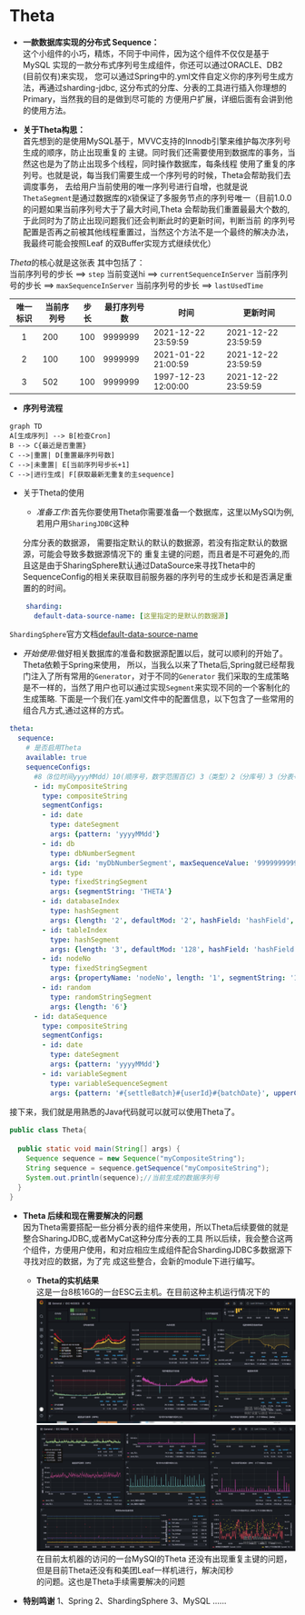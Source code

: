 # Theta
 
 - **一款数据库实现的分布式 Sequence：**   
这个小组件的小巧，精炼，不同于中间件，因为这个组件不仅仅是基于MySQL
实现的一款分布式序列号生成组件，你还可以通过ORACLE、DB2 (目前仅有)来实现，
 您可以通过Spring中的.yml文件自定义你的序列号生成方法，再通过sharding-jdbc,
这分布式的分库、分表的工具进行插入你理想的Primary，当然我的目的是做到尽可能的
方便用户扩展，详细后面有会讲到他的使用方法。

 - **关于Theta构思：**  
  首先想到的是使用MySQL基于，MVVC支持的Innodb引擎来维护每次序列号生成的顺序，防止出现重复的
主键。同时我们还需要使用到数据库的事务，当然这也是为了防止出现多个线程，同时操作数据库，每条线程
使用了重复的序列号。也就是说，每当我们需要生成一个序列号的时候，Theta会帮助我们去调度事务，
去给用户当前使用的唯一序列号进行自增，也就是说`ThetaSegment`是通过数据库的`X`锁保证了多服务节点的序列号唯一（目前1.0.0的问题如果当前序列号大于了最大时间,Theta
会帮助我们重置最最大个数的,于此同时为了防止出现问题我们还会判断此时的更新时间，判断当前
的序列号配置是否再之前被其他线程重置过，当然这个方法不是一个最终的解决办法，我最终可能会按照Leaf
的双Buffer实现方式继续优化）

*Theta*的核心就是这张表
其中包括了：    
当前序列号的步长 ==> `step`
当前变送hi ==> `currentSequenceInServer`
当前序列号的步长 ==> `maxSequenceInServer`
当前序列号的步长 ==> `lastUsedTime`

| 唯一标识 | 当前序列号 | 步长 | 最打序列号数  | 时间  | 更新时间 |
|:---------:|-------|-------|-------|-----|------|
|     1     | 200   | 100 | 9999999 | 2021-12-22 23:59:59 |  2021-12-22 23:59:59 |
|     2     | 100   | 100 | 9999999 | 2021-01-22 21:00:59 |  2021-12-22 23:59:59 |
|     3     | 502   | 100 | 9999999 | 1997-12-23 12:00:00 |  2021-12-22 23:59:59 |

- **序列号流程**
```mermaid
graph TD
A[生成序列] --> B[检查Cron]
B --> C{最近是否重置}
C -->|重置| D[重置最序列号数]
C -->|未重置| E[当前序列号步长+1]
C -->|进行生成| F[获取最新无重复的主sequence]
```
- 关于Theta的使用  
  - *准备工作*:首先你要使用Theta你需要准备一个数据库，这里以MySQl为例,若用户用`SharingJDBC`这种

  分库分表的数据源， 需要指定默认的默认的数据源，若没有指定默认的数据源，可能会导致多数据源情况下的
  重复主键的问题，而且者是不可避免的,而且这是由于SharingSphere默认通过DataSource来寻找Theta中的
  SequenceConfig的相关来获取目前服务器的序列号的生成步长和是否满足重置的的时间。
```yaml
    sharding:
      default-data-source-name: [这里指定的是默认的数据源]
```
 `ShardingSphere`官方文档[default-data-source-name](https://shardingsphere.apache.org/document/4.1.1/en/manual/sharding-jdbc/configuration/config-spring-namespace/#shardingsharding-rule-)

  - *开始使用*:做好相关数据库的准备和数据源配置以后，就可以顺利的开始了。Theta依赖于Spring来使用，
  所以，当我么以来了Theta后,Spring就已经帮我门注入了所有常用的`Generator`，对于不同的`Generator`
  我们采取的生成策略是不一样的，当然了用户也可以通过实现`Segment`来实现不同的一个客制化的生成策略.
  下面是一个我们在.yaml文件中的配置信息，以下包含了一些常用的组合凡方式,通过这样的方式。
  ```yaml
  theta:
    sequence:
      # 是否启用Theta
      available: true 
      sequenceConfigs:
        #8（8位时间yyyyMMdd）10(顺序号，数字范围百亿) 3（类型）2（分库号）3（分表号）4（应用节点号）6（顺序号，百万）。
        - id: myCompositeString
          type: compositeString
          segmentConfigs:
          - id: date
            type: dateSegment
            args: {pattern: 'yyyyMMdd'}
          - id: db
            type: dbNumberSegment
            args: {id: 'myDbNumberSegment', maxSequenceValue: '9999999999', length: '10'}
          - id: type
            type: fixedStringSegment
            args: {segmentString: 'THETA'}
          - id: databaseIndex
            type: hashSegment
            args: {length: '2', defaultMod: '2', hashField: 'hashField', defaultValueField: 'databaseDefaultValue'}
          - id: tableIndex
            type: hashSegment
            args: {length: '3', defaultMod: '128', hashField: 'hashField', startField: 'tableStart'}
          - id: nodeNo
            type: fixedStringSegment
            args: {propertyName: 'nodeNo', length: '1', segmentString: '1'}
          - id: random
            type: randomStringSegment
            args: {length: '6'}
        - id: dataSequence
          type: compositeString
          segmentConfigs:
          - id: date
            type: dateSegment
            args: {pattern: 'yyyyMMdd'}
          - id: variableSegment
            type: variableSequenceSegment
            args: {pattern: '#{settleBatch}#{userId}#{batchDate}', upperCase: 'true'}

 ```
  接下来，我们就是用熟悉的Java代码就可以就可以使用Theta了。

```java
public class Theta{
    
  public static void main(String[] args) {
    Sequence sequence = new Sequence("myCompositeString");
    String sequence = sequence.getSequence("myCompositeString");
    System.out.println(sequence);//当前生成的数据序列号
  }
}
```

- **Theta 后续和现在需要解决的问题**   
  因为Theta需要搭配一些分裤分表的组件来使用，所以Theta后续要做的就是整合SharingJDBC,或者MyCat这种分库分表的工具
  所以后续，我会整合这两个组件，方便用户使用，和对应相应生成组件配合ShardingJDBC多数据源下寻找对应的数据，为了完
  成这些整合，会新的module下进行编写。

  - **Theta的实机结果**  
  这是一台8核16G的一台ESC云主机。在目前这种主机运行情况下的
  ![头](img/202201071453430.jpg)
  ![尾](img/202201071453441.jpg)  
  在目前太机器的访问的一台MySQl的Theta 还没有出现重复主键的问题，但是目前Theta还没有和美团Leaf一样机进行，解决闰秒  
  的问题。这也是Theta手续需要解决的问题
- **特别鸣谢** 
  1、Spring 
  2、ShardingSphere
  3、MySQL
  ......

